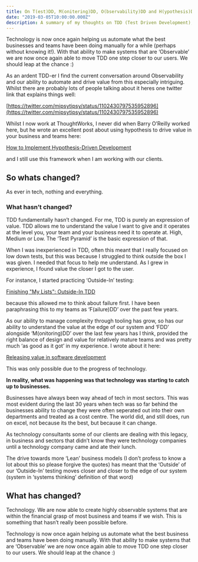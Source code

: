```yaml
---
title: On T(est)DD, M(onitering)DD, O(bservability)DD and H(ypothesis)DD
date: "2019-03-05T10:00:00.000Z"
description: A summary of my thoughts on TDD (Test Driven Development), MDD (Monitering Driven Development), ODD (Observability Driven Development) & HDD (Hypothesis Driven Development). Phew.
---
```


Technology is now once again helping us automate what the best businesses and teams have been doing manually for a while (perhaps without knowing it!). With that ability to make systems that are ‘Observable’ we are now once again able to move TDD one step closer to our users. We should leap at the chance :)

As an ardent TDD-er I find the current conversation around Observability and our ability to automate and drive value from this especially intriguing. Whilst there are probably lots of people talking about it heres one twitter link that explains things well:

[https://twitter.com/mipsytipsy/status/1102430797535952896](https://twitter.com/mipsytipsy/status/1102430797535952896)

Whilst I now work at ThoughtWorks, I never did when Barry O’Reilly worked here, but he wrote an excellent post about using hypothesis to drive value in your business and teams here:

[How to Implement Hypothesis-Driven Development](https://www.thoughtworks.com/insights/blog/how-implement-hypothesis-driven-development)

and I still use this framework when I am working with our clients.

## So whats changed?

As ever in tech, nothing and everything.

### What hasn’t changed?

TDD fundamentally hasn’t changed. For me, TDD is purely an expression of value. TDD allows me to understand the value I want to give and it operates at the level you, your team and your business need it to operate at. High, Medium or Low. The ‘Test Pyramid’ is the basic expression of that.

When I was inexperienced in TDD, often this meant that I really focused on low down tests, but this was because I struggled to think outside the box I was given. I needed that focus to help me understand. As I grew in experience, I found value the closer I got to the user.

For instance, I started practicing ‘Outside-In’ testing:

[Finishing "My Lists": Outside-In TDD](https://www.obeythetestinggoat.com/book/chapter_outside_in.html)

because this allowed me to think about failure first. I have been paraphrasing this to my teams as ‘F(ailure)DD’ over the past few years.

As our ability to manage complexity through tooling has grow, so has our ability to understand the value at the edge of our system and ‘FDD’ alongside ‘M(onitoring)DD’ over the last few years has I think, provided the right balance of design and value for relatively mature teams and was pretty much ‘as good as it got’ in my experience. I wrote about it here:

[Releasing value in software development](https://www.defmyfunc.com/2018-11-22_releasing_value_in_software_development/)

This was only possible due to the progress of technology.

**In reality, what was happening was that technology was starting to catch up to businesses.**

Businesses have always been way ahead of tech in most sectors. This was most evident during the last 30 years when tech was so far behind the businesses ability to change they were often seperated out into their own departments and treated as a cost centre. The world did, and still does, run on excel, not because its the best, but because it can change.

As technology consultants some of our clients are dealing with this legacy, in business and sectors that didn’t know they were technology companies until a technology company came and ate their lunch.

The drive towards more ‘Lean’ business models (I don’t profess to know a lot about this so please forgive the quotes) has meant that the ‘Outside’ of our ‘Outside-In’ testing moves closer and closer to the edge of our system (system in ‘systems thinking’ definition of that word)

## What has changed?

Technology. We are now able to create highly observable systems that are within the financial grasp of most business and teams if we wish. This is something that hasn’t really been possible before.

Technology is now once again helping us automate what the best business and teams have been doing manually. With that ability to make systems that are ‘Observable’ we are now once again able to move TDD one step closer to our users. We should leap at the chance :)
